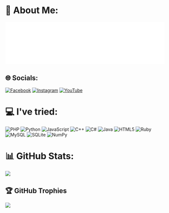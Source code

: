 
# 💫 About Me:
![Intro](https://raw.githubusercontent.com/Underfiff/Underfiff/main/intro.svg) </br>

## 🌐 Socials:
[![Facebook](https://img.shields.io/badge/Facebook-%231877F2.svg?logo=Facebook&logoColor=white)](https://www.facebook.com/profile.php?id=61559905516701) [![Instagram](https://img.shields.io/badge/Instagram-%23E4405F.svg?logo=Instagram&logoColor=white)](https://instagram.com/afiffahriafrizal) [![YouTube](https://img.shields.io/badge/YouTube-%23FF0000.svg?logo=YouTube&logoColor=white)](https://www.youtube.com/@Kyonyuu.) 

# 💻 I've tried:
![PHP](https://img.shields.io/badge/php-%23777BB4.svg?style=for-the-badge&logo=php&logoColor=white) ![Python](https://img.shields.io/badge/python-3670A0?style=for-the-badge&logo=python&logoColor=ffdd54) ![JavaScript](https://img.shields.io/badge/javascript-%23323330.svg?style=for-the-badge&logo=javascript&logoColor=%23F7DF1E) ![C++](https://img.shields.io/badge/c++-%2300599C.svg?style=for-the-badge&logo=c%2B%2B&logoColor=white) ![C#](https://img.shields.io/badge/csharp-%2395478E.svg?style=for-the-badge&logo=csharp&logoColor=white) ![Java](https://img.shields.io/badge/java-%23ED8B00.svg?style=for-the-badge&logo=java&logoColor=white) ![HTML5](https://img.shields.io/badge/html5-%23E34F26.svg?style=for-the-badge&logo=html5&logoColor=white) ![Ruby](https://img.shields.io/badge/ruby-%23CC342D.svg?style=for-the-badge&logo=ruby&logoColor=white) ![MySQL](https://img.shields.io/badge/mysql-%2300f.svg?style=for-the-badge&logo=mysql&logoColor=white) ![SQLite](https://img.shields.io/badge/sqlite-%2307405e.svg?style=for-the-badge&logo=sqlite&logoColor=white) ![NumPy](https://img.shields.io/badge/numpy-%23013243.svg?style=for-the-badge&logo=numpy&logoColor=white)
# 📊 GitHub Stats:
![]((https://github-readme-stats.vercel.app/api?username=Underfiff&theme=dark&show_icons=true&hide_border=true&count_private=false))<br/>
## 🏆 GitHub Trophies
![](https://github-profile-trophy.vercel.app/?username=Underfiff&theme=radical&no-frame=false&no-bg=true&margin-w=4)
